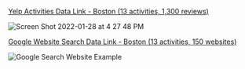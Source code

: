 
[Yelp Activities Data Link - Boston (13 activities, 1,300 reviews)](https://docs.google.com/spreadsheets/d/1-LeBNycotuCkFlnbCcxLWU9NOqNtn_XStoyaFIANSY0/edit?usp=sharing)

![Screen Shot 2022-01-28 at 4 27 48 PM](https://user-images.githubusercontent.com/85134229/151623883-46726139-6b2c-4442-b320-5497ded74849.png)


 
 
 

[Google Website Search Data Link - Boston (13 activities, 150 websites)](https://docs.google.com/spreadsheets/d/1xHIA38O6pD_eyyAoakeGUtj1RIfZBijIwaz2nWWE2V4/edit?usp=sharing) 
            
![Google Search Website Example](https://user-images.githubusercontent.com/85134229/151622576-178bdab8-6686-42cb-902d-16be1818a796.png)
